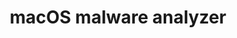 ---
layout: page
title: macOS malware analyzer 
description: Trend Micro global internal meeting (09/2017)
redirect: 
importance: 5
---